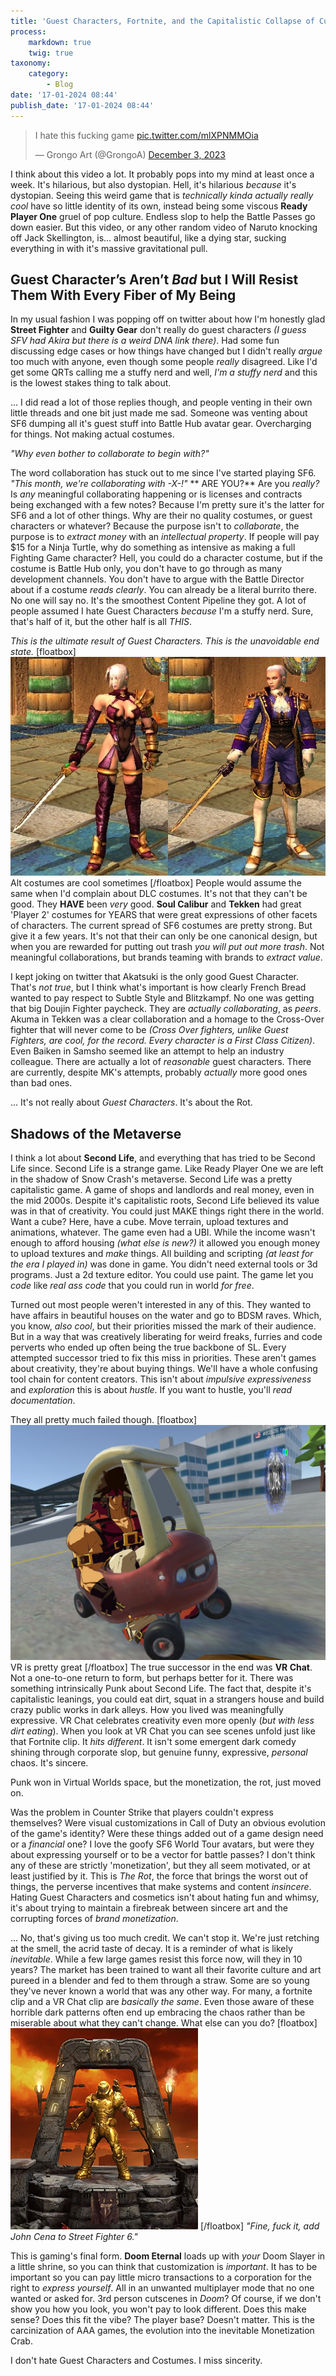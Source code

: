 ```yaml
---
title: 'Guest Characters, Fortnite, and the Capitalistic Collapse of Culture'
process:
    markdown: true
    twig: true
taxonomy:
    category:
        - Blog
date: '17-01-2024 08:44'
publish_date: '17-01-2024 08:44'
---
```


<div class="tweet">
<blockquote class="twitter-tweet"><p lang="en" dir="ltr">I hate this fucking game <a href="https://t.co/mlXPNMMOia">pic.twitter.com/mlXPNMMOia</a></p>&mdash; Grongo Art (@GrongoA) <a href="https://twitter.com/GrongoA/status/1731187893262246050?ref_src=twsrc%5Etfw">December 3, 2023</a></blockquote> <script async src="https://platform.twitter.com/widgets.js" charset="utf-8"></script> </script></div>

I think about this video a lot. It probably pops into my mind at least once a week. It's hilarious, but also dystopian. Hell, it's hilarious *because* it's dystopian. Seeing this weird game that is *technically kinda actually really cool* have so little identity of its own, instead being some viscous **Ready Player One** gruel of pop culture. Endless slop to help the Battle Passes go down easier. But this video, or any other random video of Naruto knocking off Jack Skellington, is... almost beautiful, like a dying star, sucking everything in with it's massive gravitational pull.

## Guest Character’s Aren’t *Bad* but I Will Resist Them With Every Fiber of My Being

In my usual fashion I was popping off on twitter about how I'm honestly glad **Street Fighter** and **Guilty Gear** don't really do guest characters *(I guess SFV had Akira but there is a weird DNA link there)*. Had some fun discussing edge cases or how things have changed but I didn't really *argue* too much with anyone, even though some people *really* disagreed. Like I'd get some QRTs calling me a stuffy nerd and well, *I'm a stuffy nerd* and this is the lowest stakes thing to talk about.

... I did read a lot of those replies though, and people venting in their own little threads and one bit just made me sad. Someone was venting about SF6 dumping all it's guest stuff into Battle Hub avatar gear. Overcharging for things. Not making actual costumes. 

*"Why even bother to collaborate to begin with?"*

The word collaboration has stuck out to me since I've started playing SF6. *"This month, we're collaborating with -X-!"* ** ARE YOU?** Are you *really?* Is *any* meaningful collaborating happening or is licenses and contracts being exchanged with a few notes? Because I'm pretty sure it's the latter for SF6 and a lot of other things. Why are their no quality costumes, or guest characters or whatever? Because the purpose isn't to *collaborate*, the purpose is to *extract money* with an *intellectual property*. If people will pay $15 for a Ninja Turtle, why do something as intensive as making a full Fighting Game character? Hell, you could do a character costume, but if the costume is Battle Hub only, you don't have to go through as many development channels. You don't have to argue with the Battle Director about if a costume *reads clearly*. You can already be a literal burrito there. No one will say no. It's the smoothest Content Pipeline they got. A lot of people assumed I hate Guest Characters *because* I'm a stuffy nerd. Sure, that's half of it, but the other half is all *THIS*. 

*This is the ultimate result of Guest Characters. This is the unavoidable end state.*
[floatbox]
[![](C_ivy_c.png)](C_ivy_c.png)
Alt costumes are cool sometimes
[/floatbox]
People would assume the same when I'd complain about DLC costumes. It's not that they can't be good. They **HAVE** been *very* good. **Soul Calibur** and **Tekken** had great 'Player 2' costumes for YEARS that were great expressions of other facets of characters. The current spread of SF6 costumes are pretty strong. But give it a few years. It's not that their can only be one canonical design, but when you are rewarded for putting out trash *you will put out more trash*. Not meaningful collaborations, but brands teaming with brands to *extract value*.

I kept joking on twitter that Akatsuki is the only good Guest Character. That's *not true*, but I think what's important is how clearly French Bread wanted to pay respect to Subtle Style and Blitzkampf. No one was getting that big Doujin Fighter paycheck. They are *actually collaborating*, as *peers*. Akuma in Tekken was a clear collaboration and a homage to the Cross-Over fighter that will never come to be *(Cross Over fighters, unlike Guest Fighters, are cool, for the record. Every character is a First Class Citizen)*. Even Baiken in Samsho seemed like an attempt to help an industry colleague. There are actually a lot of *reasonable* guest characters. There are currently, despite MK's attempts, probably *actually* more good ones than bad ones.

... It's not really about *Guest Characters*. It's about the Rot.

## Shadows of the Metaverse

I think a lot about **Second Life**, and everything that has tried to be Second Life since. Second Life is a strange game. Like Ready Player One we are left in the shadow of Snow Crash's metaverse. Second Life was a pretty capitalistic game. A game of shops and landlords and real money, even in the mid 2000s. Despite it's capitalistic roots, Second Life believed its value was in that of creativity. You could just MAKE things right there in the world. Want a cube? Here, have a cube. Move terrain, upload textures and animations, whatever. The game even had a UBI. While the income wasn't enough to afford housing *(what else is new?)* it allowed you enough money to upload textures and *make* things. All building and scripting *(at least for the era I played in)* was done in game. You didn't need external tools or 3d programs. Just a 2d texture editor. You could use paint. The game let you *code* like *real ass code* that you could run in world *for free*.

Turned out most people weren't interested in any of this. They wanted to have affairs in beautiful houses on the water and go to BDSM raves. Which, you know, *also cool*, but their priorities missed the mark of their audience. But in a way that was creatively liberating for weird freaks, furries and code perverts who ended up often being the true backbone of SL. Every attempted successor tried to fix this miss in priorities. These aren't games about creativity, they're about buying things. We'll have a whole confusing tool chain for content creators. This isn't about *impulsive expressiveness* and *exploration* this is about *hustle*. If you want to hustle, you'll *read documentation*.

They all pretty much failed though.
[floatbox]
[![](vrchat.png)](vrchat.png)
VR is pretty great
[/floatbox]
The true successor in the end was **VR Chat**. Not a one-to-one return to form, but perhaps better for it. There was something intrinsically Punk about Second Life. The fact that, despite it's capitalistic leanings, you could eat dirt, squat in a strangers house and build crazy public works in dark alleys. How you lived was meaningfully expressive. VR Chat celebrates creativity even more openly (*but with less dirt eating*). When you look at VR Chat you can see scenes unfold just like that Fortnite clip. It *hits different*. It isn't some emergent dark comedy shining through corporate slop, but genuine funny, expressive, *personal* chaos. It's sincere.

Punk won in Virtual Worlds space, but the monetization, the rot, just moved on.

Was the problem in Counter Strike that players couldn't express themselves? Were visual customizations in Call of Duty an obvious evolution of the game's identity? Were these things added out of a game design need or a *financial* one? I love the goofy SF6 World Tour avatars, but were they about expressing yourself or to be a vector for battle passes? I don't think any of these are strictly 'monetization', but they all seem motivated, or at least justified by it. This is *The Rot*, the force that brings the worst out of things, the perverse incentives that make systems and content *insincere*. Hating Guest Characters and cosmetics isn't about hating fun and whimsy, it's about trying to maintain a firebreak between sincere art and the corrupting forces of *brand monetization*.

... No, that's giving us too much credit. We can't stop it. We're just retching at the smell, the acrid taste of decay. It is a reminder of what is likely *inevitable*. While a few large games resist this force now, will they in 10 years? The market has been trained to want all their favorite culture and art pureed in a blender and fed to them through a straw. Some are so young they've never known a world that was any other way. For many, a fortnite clip and a VR Chat clip are *basically the same*. Even those aware of these horrible dark patterns often end up embracing the chaos rather than be miserable about what they can't change. What else can you do?
[floatbox]
[![](doomt.png)](doom.png)
[/floatbox]
*"Fine, fuck it, add John Cena to Street Fighter 6."*

This is gaming's final form. **Doom Eternal** loads up with *your* Doom Slayer in a little shrine, so you can think that customization is *important*. It has to be important so you can pay little micro transactions to a corporation for the right to *express yourself*. All in an unwanted multiplayer mode that no one wanted or asked for. 3rd person cutscenes in *Doom*? Of course, if we don't show you how you look, you won't pay to look different. Does this make sense? Does this fit the vibe? The player base? Doesn't matter. This is the carcinization of AAA games, the evolution into the inevitable Monetization Crab.

I don't hate Guest Characters and Costumes. I miss sincerity.


